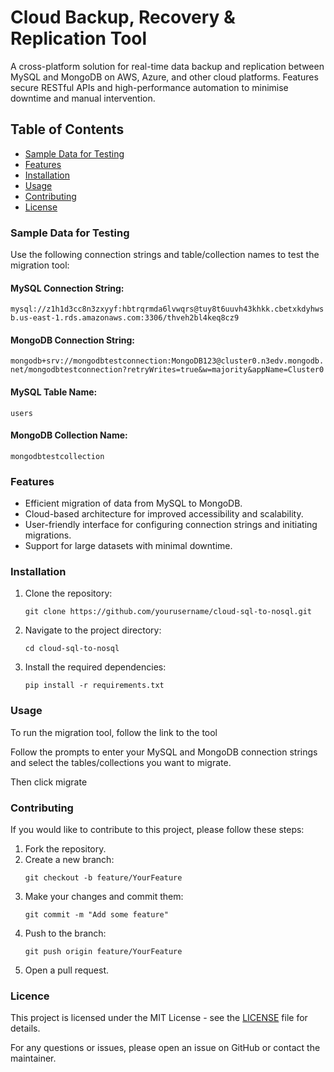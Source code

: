 <h1>Cloud Backup, Recovery & Replication Tool</h1>

<p>A cross-platform solution for real-time data backup and replication between MySQL and MongoDB on AWS, Azure, and other cloud platforms. Features secure RESTful APIs and high-performance automation to minimise downtime and manual intervention.</p>

<h2>Table of Contents</h2>
<ul>
    <li><a href="#sample-data" target="_blank">Sample Data for Testing</a></li>
    <li><a href="#features" target="_blank">Features</a></li>
    <li><a href="#installation" target="_blank">Installation</a></li>
    <li><a href="#usage" target="_blank">Usage</a></li>
    <li><a href="#contributing" target="_blank">Contributing</a></li>
    <li><a href="#license" target="_blank">License</a></li>
</ul>

<h3 id="sample-data">Sample Data for Testing</h3>

<p>Use the following connection strings and table/collection names to test the migration tool:</p>

<h4>MySQL Connection String:</h4>
<code>mysql://z1h1d3cc8n3zxyyf:hbtrqrmda6lvwqrs@tuy8t6uuvh43khkk.cbetxkdyhwsb.us-east-1.rds.amazonaws.com:3306/thveh2bl4keq8cz9</code>

<h4>MongoDB Connection String:</h4>
<code>mongodb+srv://mongodbtestconnection:MongoDB123@cluster0.n3edv.mongodb.net/mongodbtestconnection?retryWrites=true&w=majority&appName=Cluster0</code>

<h4>MySQL Table Name:</h4>
<code>users</code>

<h4>MongoDB Collection Name:</h4>
<code>mongodbtestcollection</code>

<h3 id="features">Features</h3>
<ul>
    <li>Efficient migration of data from MySQL to MongoDB.</li>
    <li>Cloud-based architecture for improved accessibility and scalability.</li>
    <li>User-friendly interface for configuring connection strings and initiating migrations.</li>
    <li>Support for large datasets with minimal downtime.</li>
</ul>

<h3 id="installation">Installation</h3>
<ol>
    <li>Clone the repository:</li>
    <pre><code>git clone https://github.com/yourusername/cloud-sql-to-nosql.git</code></pre>
    <li>Navigate to the project directory:</li>
    <pre><code>cd cloud-sql-to-nosql</code></pre>
    <li>Install the required dependencies:</li>
    <pre><code>pip install -r requirements.txt</code></pre>
</ol>

<h3 id="usage">Usage</h3>
<p>To run the migration tool, follow the link to the tool</p>
<p>Follow the prompts to enter your MySQL and MongoDB connection strings and select the tables/collections you want to migrate.</p>
<p>Then click migrate</p>

<h3 id="contributing">Contributing</h3>
<p>If you would like to contribute to this project, please follow these steps:</p>
<ol>
    <li>Fork the repository.</li>
    <li>Create a new branch:</li>
    <pre><code>git checkout -b feature/YourFeature</code></pre>
    <li>Make your changes and commit them:</li>
    <pre><code>git commit -m "Add some feature"</code></pre>
    <li>Push to the branch:</li>
    <pre><code>git push origin feature/YourFeature</code></pre>
    <li>Open a pull request.</li>
</ol>

<h3 id="license">Licence</h3>
<p>This project is licensed under the MIT License - see the <a href="LICENSE" target="_blank">LICENSE</a> file for details.</p>

<p>For any questions or issues, please open an issue on GitHub or contact the maintainer.</p>
